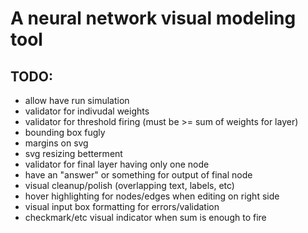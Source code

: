 # A neural network visual modeling tool

## TODO:
* allow have run simulation
* validator for indivudal weights
* validator for threshold firing (must be >= sum of weights for layer)
* bounding box fugly
* margins on svg
* svg resizing betterment
* validator for final layer having only one node
* have an "answer" or something for output of final node
* visual cleanup/polish (overlapping text, labels, etc)
* hover highlighting for nodes/edges when editing on right side
* visual input box formatting for errors/validation
* checkmark/etc visual indicator when sum is enough to fire
